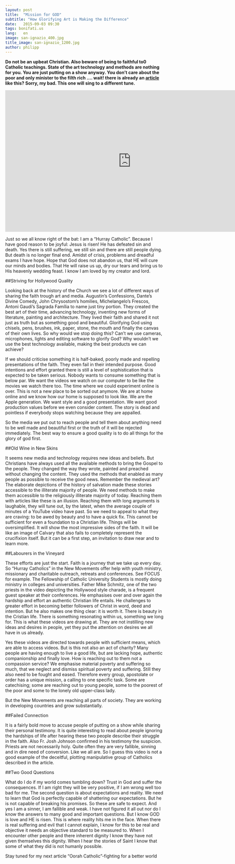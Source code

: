 ```yaml
---
layout: post
title:  "Mission for GOD"
subtitle: "How Glorifying Art is Making the Difference"
date:   2015-09-03 09:30
tags: bonifati.us
lang:   en
image: san-ignazio_400.jpg
title_image: san-ignazio_1200.jpg
author: philipp
---
```

**Do not be an upbeat Christian. Also beware of being to faithful to0 Catholic teachings. State of the art technology and methods are nothing for you. You are just putting on a show anyway. You don’t care about the poor and only minister to the filth rich …. wait! there is already an [article](http://hinsehen.net/2015/09/01/die-falsche-mission-wie-mit-hollywood-methoden-menschen-zum-glauben-verfuehrt-werden-sollen/) like this? Sorry, my bad. This one will sing to a different tune.**

<iframe width="800" height="450" src="https://www.youtube.com/embed/oqmTM-mNBL0" frameborder="0" allowfullscreen></iframe>

Just so we all know right of the bat: I am a “Hurray Catholic”. Because I have good reason to be joyful: Jesus is risen! He has defeated sin and death. Yes there is still suffering, we still sin and there are still people dying. But death is no longer final end. Amidst of crisis, problems and dreadful exams I have hope. Hope that God does not abandon us, that HE will cure our minds and bodies. That He will raise us up, dry our tears and bring us to His heavenly wedding feast. I know I am loved by my creator and lord. 

##Striving for Hollywood Quality

Looking back at the history of the Church we see a lot of different ways of sharing the faith trough art and media. Augustin’s Confessions, Dante’s Divine Comedy, John Chrysostom’s homilies, Michelangelo’s Frescos, Antoni Gaudí’s Sagrada Família to name just tiny portion. They created the best art of their time, advancing technology, inventing new forms of literature, painting and architecture. They lived their faith and shared it not just as truth but as something good and beautiful. Glorifying God using chisels, pens, brushes, ink, paper, stone, the mouth and finally the canvas of their own lives. So why would we stop doing this? Can’t we use cameras, microphones, lights and editing software to glorify God? Why wouldn’t we use the best technology available, making the best products we can achieve? 

If we should criticise something it is half-baked, poorly made and repelling presentations of the faith. They even fail in their intended purpose. Good intentions and effort granted there is still a level of sophistication that is expected to be taken serious. Nobody wants to consume something that is below par.  We want the videos we watch on our computer to be like the movies we watch there too.  The time where we could experiment online is over. This is not a new place to be sorted out anymore. We are at home online and we know how our home is supposed to look like. We are the Apple generation. We want style and a good presentation. We want good production values before we even consider content. The story is dead and pointless if everybody stops watching because they are appalled. 

So the media we put out to reach people and tell them about anything need to be well made and beautiful first or the truth of it will be rejected immediately. The best way to ensure a good quality is to do all things for the glory of god first. 

##Old Wine in New Skins

It seems new media and technology requires new ideas and beliefs. But Christians have always used all the available methods to bring the Gospel to the people. They changed the way they wrote, painted and preached without changing the content. They used the methods that enabled as many people as possible to receive the good news. Remember the medieval art? The elaborate depictions of the history of salvation made these stories accessible to the illiterate majority of people. We need methods to make them accessible to the religiously illiterate majority of today. Reaching them with articles like these is an illusion. Reaching them with long arguments is laughable, they will tune out, by the latest, when the average couple of minutes of a YouTube video have past. So we need to appeal to what they are craving: to be awed by beauty and to have a quick fix. This cannot be sufficient for even a foundation to a Christian life. Things will be oversimplified. It will show the most impressive sides of the faith. It will be like an image of Calvary that also fails to completely represent the crucifixion itself. But it can be a first step, an invitation to draw near and to learn more.


##Labourers in the Vineyard  

These efforts are just the start. Faith is a journey that we take up every day. So “Hurray Catholics” in the New Movements offer help with youth ministry, missionary and charitable outreach, retreats and conferences. See FOCUS for example. The Fellowship of Catholic University Students is mostly doing ministry in colleges and universities. Father Mike Schmitz, one of the two priests in the video depicting the Hollywood style charade, is a frequent guest speaker at their conferences. He emphasises over and over again the hardship and effort an authentic Christian life entails. He challenges to greater effort in becoming better followers of Christ in word, deed and intention. But he also makes one thing clear: it is worth it. There is beauty in the Cristian life. There is something resonating within us, something we long for. This is what these videos are drawing at. They are not instilling new ideas and desires in people, yet they put the attention on desires we all have in us already.

Yes these videos are directed towards people with sufficient means, which are able to access videos. But is this not also an act of charity? Many people are having enough to live a good life, but are lacking hope, authentic companionship and finally love. How is reaching out to them not a compassion service? We emphasise material poverty and suffering so much, that we neglect and dismiss spiritual poverty and suffering. Still they also need to be fought and eased. Therefore every group, apostolate or order has a unique mission, a calling to one specific task. Some are catechising; some are reaching out to young people, some to the poorest of the poor and some to the lonely old upper-class lady. 

But the New Movements are reaching all parts of society. They are working in developing countries and grow substantially. 

##Failed Connection 

It is a fairly bold move to accuse people of putting on a show while sharing their personal testimony. It is quite interesting to read about people ignoring the hardships of life after hearing these two people describe their struggle in the faith. Also Fr. Josh Johnson confirmed in his testimony the suspicion. Priests are not necessarily holy. Quite often they are very fallible, sinning and in dire need of conversion. Like we all are. So I guess this video is not a good example of the deceitful, plotting manipulative group of Catholics described in the article.

##Two Good Questions
	
What do I do if my world comes tumbling down? Trust in God and suffer the consequences. If I am right they will be very positive, if I am wrong well too bad for me. The second question is about expectations and reality. We need to learn that God is perfectly capable of shattering our expectations. But he is not capable of breaking his promises. So these are safe to expect. And yes I am a sinner, I am fallible and weak. I have not figured it all out nor do I know the answers to many good and important questions. But I know GOD is love and HE is risen. This is where reality hits me in the face. When there is real suffering and evil that I cannot explain, I know for this to be real and objective it needs an objective standard to be measured to. When I encounter other people and there inherent dignity I know they have not given themselves this dignity. When I hear the stories of Saint I know that some of what they did is not humanly possible. 

Stay tuned for my next article “Oorah Catholic”-fighting for a better world
